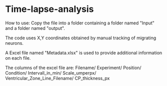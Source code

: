 # Time-lapse-analysis

How to use:
Copy the file into a folder containing a folder named "Input" and a folder named "output".

The code uses X,Y coordinates obtained by manual tracking of migrating neurons.

A Excel file named "Metadata.xlsx" is used to provide additional information on each file.

The columns of the excel file are:
Filename/	Experiment/	Position/	Condition/	Intervall_in_min/	Scale_umperpx/	Ventricular_Zone_Line_Filename/	CP_thickness_px
